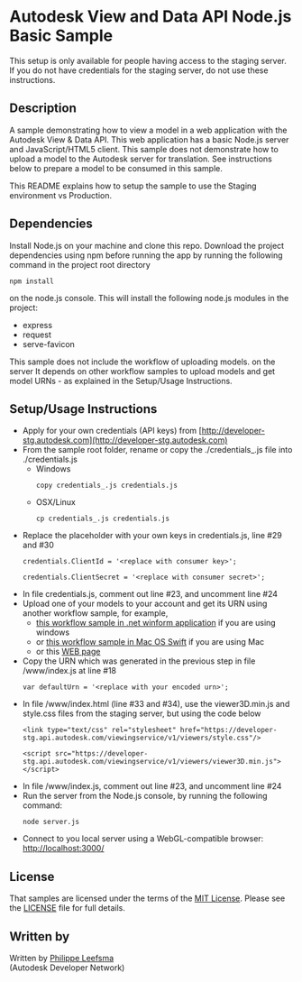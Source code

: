 # Autodesk View and Data API Node.js Basic Sample

This setup is only available for people having access to the staging server. If you do not have credentials for the staging server, do not use these instructions.


## Description
A sample demonstrating how to view a model in a web application with the Autodesk View & Data API. This web application has a basic Node.js 
server and JavaScript/HTML5 client. This sample does not demonstrate how to upload a model to the Autodesk server for translation. See instructions below 
to prepare a model to be consumed in this sample.

This README explains how to setup the sample to use the Staging environment vs Production.


## Dependencies
Install Node.js on your machine and clone this repo. Download the project dependencies using npm before running the app by running 
the following command in the project root directory
```
npm install
```
on the node.js console. This will install the following node.js modules in the project:
- express
- request
- serve-favicon

This sample does not include the workflow of uploading models. on the server It depends on other workflow samples to upload models and 
get model URNs - as explained in the Setup/Usage Instructions.


## Setup/Usage Instructions
 
* Apply for your own credentials (API keys) from [http://developer-stg.autodesk.com](http://developer-stg.autodesk.com)
* From the sample root folder, rename or copy the ./credentials_.js file into ./credentials.js <br />
  * Windows <br />
    ```
    copy credentials_.js credentials.js 
	```
  * OSX/Linux <br />
    ```
    cp credentials_.js credentials.js  
	```
* Replace the placeholder with your own keys in credentials.js, line #29 and #30 <br />
  ```
  credentials.ClientId = '<replace with consumer key>';
  
  credentials.ClientSecret = '<replace with consumer secret>';
  ```
* In file credentials.js, comment out line #23, and uncomment line #24
* Upload one of your models to your account and get its URN using another workflow sample, for example,
  - [this workflow sample in .net winform application](https://github.com/Developer-Autodesk/workflow-dotnet-winform-view.and.data.api/) if you are using windows 
  - or [this workflow sample in Mac OS Swift](https://github.com/Developer-Autodesk/workflow-macos-swift-view.and.data.api) if you are using Mac
  - or this [WEB page](http://javalmvwalkthrough-vq2mmximxb.elasticbeanstalk.com/)
* Copy the URN which was generated in the previous step in  file /www/index.js at line #18 <br />
  ```
  var defaultUrn = '<replace with your encoded urn>';
  ```
* In file /www/index.html (line #33 and #34), use the viewer3D.min.js and style.css files from the staging server, but using the code below <br />
  ```
  <link type="text/css" rel="stylesheet" href="https://developer-stg.api.autodesk.com/viewingservice/v1/viewers/style.css"/>
  
  <script src="https://developer-stg.api.autodesk.com/viewingservice/v1/viewers/viewer3D.min.js"></script>
  ```
* In file /www/index.js, comment out line #23, and uncomment line #24
* Run the server from the Node.js console, by running the following command: <br />
  ```
  node server.js
  ```
* Connect to you local server using a WebGL-compatible browser: [http://localhost:3000/](http://localhost:3000/)


## License

That samples are licensed under the terms of the [MIT License](http://opensource.org/licenses/MIT). Please see the [LICENSE](LICENSE) file for full details.


## Written by 

Written by [Philippe Leefsma](http://adndevblog.typepad.com/cloud_and_mobile/philippe-leefsma.html)  <br />
(Autodesk Developer Network)


